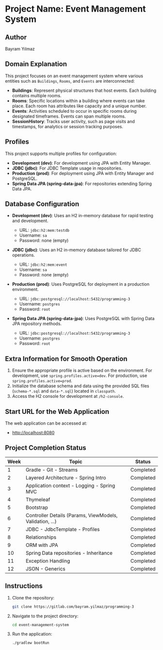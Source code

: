 # Project Name: Event Management System

## Author

Bayram Yılmaz

## Domain Explanation

This project focuses on an event management system where various entities such as `Buildings`, `Rooms`, and `Events` are interconnected:

- **Buildings**: Represent physical structures that host events. Each building contains multiple rooms.
- **Rooms**: Specific locations within a building where events can take place. Each room has attributes like capacity and a unique number.
- **Events**: Activities scheduled to occur in specific rooms during designated timeframes. Events can span multiple rooms.
- **SessionHistory**: Tracks user activity, such as page visits and timestamps, for analytics or session tracking purposes.

## Profiles

This project supports multiple profiles for configuration:

- **Development (dev)**: For development using JPA with Entity Manager.
- **JDBC (jdbc)**: For JDBC Template usage in repositories.
- **Production (prod)**: For deployment using JPA with Entity Manager and PostgreSQL.
- **Spring Data JPA (spring-data-jpa)**: For repositories extending Spring Data JPA.

## Database Configuration

- **Development (dev)**: Uses an H2 in-memory database for rapid testing and development.

    - URL: `jdbc:h2:mem:testdb`
    - Username: `sa`
    - Password: none (empty)

- **JDBC (jdbc)**: Uses an H2 in-memory database tailored for JDBC operations.

    - URL: `jdbc:h2:mem:event`
    - Username: `sa`
    - Password: none (empty)

- **Production (prod)**: Uses PostgreSQL for deployment in a production environment.

    - URL: `jdbc:postgresql://localhost:5432/programming-3`
    - Username: `postgres`
    - Password: `root`

- **Spring Data JPA (spring-data-jpa)**: Uses PostgreSQL with Spring Data JPA repository methods.

    - URL: `jdbc:postgresql://localhost:5432/programming-3`
    - Username: `postgres`
    - Password: `root`

## Extra Information for Smooth Operation

1. Ensure the appropriate profile is active based on the environment. For development, use `spring.profiles.active=dev`. For production, use `spring.profiles.active=prod`.
2. Initialize the database schema and data using the provided SQL files (`schema-*.sql` and `data-*.sql`) located in `classpath`.
3. Access the H2 console for development at `/h2-console`.

## Start URL for the Web Application

The web application can be accessed at:

- [http://localhost:8080](http://localhost:8080)

## Project Completion Status

| Week | Topic                                                    | Status    |
| ---- | -------------------------------------------------------- | --------- |
| 1    | Gradle - Git - Streams                                   | Completed |
| 2    | Layered Architecture - Spring Intro                      | Completed |
| 3    | Application context - Logging - Spring MVC               | Completed |
| 4    | Thymeleaf                                                | Completed |
| 5    | Bootstrap                                                | Completed |
| 6    | Controller Details (Params, ViewModels, Validation, ...) | Completed |
| 7    | JDBC - JdbcTemplate - Profiles                           | Completed |
| 8    | Relationships                                            | Completed |
| 9    | ORM with JPA                                             | Completed |
| 10   | Spring Data repositories - Inheritance                   | Completed |
| 11   | Exception Handling                                       | Completed |
| 12   | JSON - Generics                                          | Completed |

## Instructions

1. Clone the repository:
   ```bash
   git clone https://gitlab.com/bayram.yilmaz/programming-3
   ```
2. Navigate to the project directory:
   ```bash
   cd event-management-system
   ```
3. Run the application:
   ```bash
   ./gradlew bootRun
   ```

